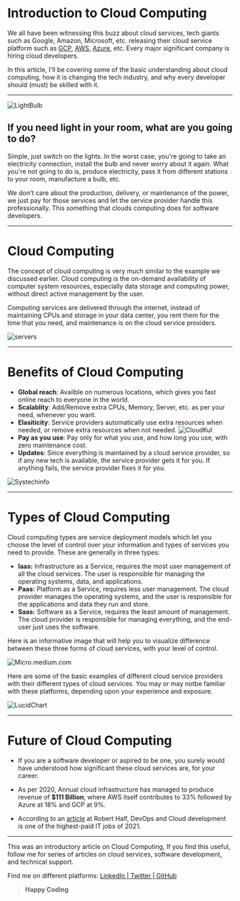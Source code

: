# Introduction to Cloud Computing

We all have been witnessing this buzz about cloud services, tech giants such as Google, Amazon, Microsoft, etc. releasing their cloud service platform such as [GCP](https://cloud.google.com/), [AWS](https://aws.amazon.com/), [Azure](https://azure.microsoft.com/en-in/), etc. Every major significant company is hiring cloud developers. 

In this article, I'll be covering some of the basic understanding about cloud computing, how it is changing the tech industry, and why every developer should  (must) be skilled with it.

<hr>

![LightBulb](https://images.unsplash.com/photo-1473308822086-710304d7d30c?ixlib=rb-1.2.1&ixid=MXwxMjA3fDB8MHxwaG90by1wYWdlfHx8fGVufDB8fHw%3D&auto=format&fit=crop&w=1489&q=80)

## If you need light in your room, what are you going to do?

Simple, just switch on the lights. In the worst case, you're going to take an electricity connection, install the bulb and never worry about it again. What you're not going to do is, produce electricity, pass it from different stations to your room, manufacture a bulb, etc.

We don't care about the production, delivery, or maintenance of the power, we just pay for those services and let the service provider handle this professionally. This something that clouds computing does for software developers.

<hr>

# Cloud Computing

The concept of cloud computing is very much similar to the example we discussed earlier. Cloud computing is the on-demand availability of computer system resources, especially data storage and computing power, without direct active management by the user.

Computing services are delivered through the internet, instead of maintaining CPUs and storage in your data center, you rent them for the time that you need, and maintenance is on the cloud service providers.

![servers](https://images.unsplash.com/photo-1586772002130-b0f3daa6288b?ixlib=rb-1.2.1&ixid=MXwxMjA3fDB8MHxwaG90by1wYWdlfHx8fGVufDB8fHw%3D&auto=format&fit=crop&w=1350&q=80)

<hr>

# Benefits of Cloud Computing

- **Global reach**: Availble on numerous locations, which gives you fast online reach to everyone in the world.
- **Scalablity**: Add/Remove extra CPUs, Memory, Server, etc. as per your need, whenever you want.
- **Elasiticity**: Service providers automatically use extra resources when needed, or remove extra resources when not needed.
![CloudKul](https://cloudkul.com/blog/wp-content/uploads/2015/11/graph.jpg)
- **Pay as you use**: Pay only for what you use, and how long you use, with zero maintenance cost.
- **Updates**: Since everything is maintained by a cloud service provider, so if any new tech is available, the service provider gets it for you. If anything fails, the service provider fixes it for you.

![Systechinfo](https://systechinfo.com/wp-content/uploads/2018/06/chart-compressor.jpg)

<hr>

# Types of Cloud Computing

Cloud computing types are service deployment models which let you choose the level of control over your information and types of services you need to provide. These are generally in three types:
- **Iaas:** Infrastructure as a Service, requires the most user management of all the cloud services. The user is responsible for managing the operating systems, data, and applications.
- **Paas:** Platform as a Service, requires less user management. The cloud provider manages the operating systems, and the user is responsible for the applications and data they run and store.
- **Saas:** Software as a Service, requires the least amount of management. The cloud provider is responsible for managing everything, and the end-user just uses the software.

Here is an informative image that will help you to visualize difference between these three forms of cloud services, with your level of control.

![Micro.medium.com](https://miro.medium.com/max/1191/0*41Hh9XgGbfvB5JQG.png)

Here are some of the basic examples of different cloud service providers with their different types of cloud services. You may or may notbe familiar with these platforms, depending upon your experience and exposure.

![LucidChart](https://d2slcw3kip6qmk.cloudfront.net/marketing/blog/2020Q2/microsoft-teams-best-practices/IaaS-PaaS-SaaS-slanted-control.png)

<hr>

# Future of Cloud Computing

- If you are a software developer or aspired to be one, you surely would have understood how significant these cloud services are, for your career. 

- As per 2020, Annual cloud infrastructure has managed to produce revenue of **$111 Billion**, where AWS itself contributes to 33% followed by Azure at 18% and GCP at 9%.

- According to an [article](https://www.roberthalf.com/blog/salaries-and-skills/the-13-highest-paying-it-jobs-in-2019) at Robert Half, DevOps and Cloud development is one of the highest-paid IT jobs of 2021. 

<hr>

This was an introductory article on Cloud Computing, If you find this useful, follow me for series of articles on cloud services, software development, and technical support.

Find me on different platforms: <a href="https://linkedin.com/in/anubhavitis"> LinkedIn </a>|<a href="https://twitter.com/anubhavitis"> Twitter </a>|<a href="https://github.com/anubhavitis"> GitHub </a>

> **Happy Coding**